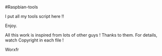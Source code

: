 #Raspbian-tools

I put all my tools script here !! 

Enjoy.

All this work is inspired from lots of other guys ! Thanks to them. For details, watch Copyright in each file !

Worxfr


